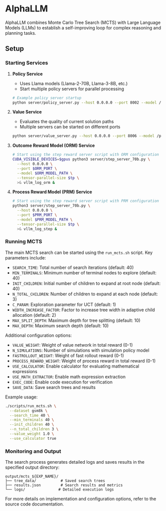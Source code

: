 # AlphaLLM

AlphaLLM combines Monte Carlo Tree Search (MCTS) with Large Language Models (LLMs) to establish a self-improving loop for complex reasoning and planning tasks.

## Setup

### Starting Services

1. **Policy Service**
   - Uses Llama models (Llama-2-70B, Llama-3-8B, etc.)
   - Start multiple policy servers for parallel processing
   ```bash
   # Example policy server startup
   python server/policy_server.py --host 0.0.0.0 --port 8002 --model /path/to/llama/model --tensor-parallel-size 4
   ```

2. **Value Service**
   - Evaluates the quality of current solution paths
   - Multiple servers can be started on different ports
   ```bash
   python server/value_server.py --host 0.0.0.0 --port 8006 --model /path/to/value/model
   ```

3. **Outcome Reward Model (ORM) Service**
   ```bash
   # Start using the step reward server script with ORM configuration
   CUDA_VISIBLE_DEVICES=$gpus python3 server/step_server_70b.py \
     --host 0.0.0.0 \
     --port $ORM_PORT \
     --model $ORM_MODEL_PATH \
     --tensor-parallel-size $tp \
     >& vllm_log_orm &
   ```

4. **Process Reward Model (PRM) Service**
   ```bash
   # Start using the step reward server script with PRM configuration
   python3 server/step_server_70b.py \
     --host 0.0.0.0 \
     --port $PRM_PORT \
     --model $PRM_MODEL_PATH \
     --tensor-parallel-size $tp \
     >& vllm_log_step &
   ```

### Running MCTS

The main MCTS search can be started using the `run_mcts.sh` script. Key parameters include:

- `SEARCH_TIME`: Total number of search iterations (default: 40)
- `MIN_TERMINALS`: Minimum number of terminal nodes to explore (default: 40) 
- `INIT_CHILDREN`: Initial number of children to expand at root node (default: 40)
- `N_TOTAL_CHILDREN`: Number of children to expand at each node (default: 3)
- `C_PARAM`: Exploration parameter for UCT (default: 1)
- `WIDTH_INCREASE_FACTOR`: Factor to increase tree width in adaptive child allocation (default: 2)
- `MAX_SPLIT_DEPTH`: Maximum depth for tree splitting (default: 10)
- `MAX_DEPTH`: Maximum search depth (default: 10)

Additional configuration options:

- `VALUE_WEIGHT`: Weight of value network in total reward (0-1)
- `N_SIMULATIONS`: Number of simulations with simulation policy model
- `FASTROLLOUT_WEIGHT`: Weight of fast rollout reward (0-1)
- `PROCESS_REWARD_WEIGHT`: Weight of process reward in total reward (0-1)
- `USE_CALCULATOR`: Enable calculator for evaluating mathematical expressions
- `USE_MATH_EXTRACTOR`: Enable math expression extraction
- `EXEC_CODE`: Enable code execution for verification
- `SAVE_DATA`: Save search trees and results

Example usage:

```bash
./scripts/run_mcts.sh \
  --dataset gsm8k \
  --search_time 40 \
  --min_terminals 40 \
  --init_children 40 \
  --n_total_children 3 \
  --value_weight 1.0 \
  --use_calculator true
```

### Monitoring and Output

The search process generates detailed logs and saves results in the specified output directory:

```
output/mcts_${EXP_NAME}/
├── tree_data/           # Saved search trees
├── results.json         # Search results and metrics
└── logs/               # Detailed execution logs
```

For more details on implementation and configuration options, refer to the source code documentation.